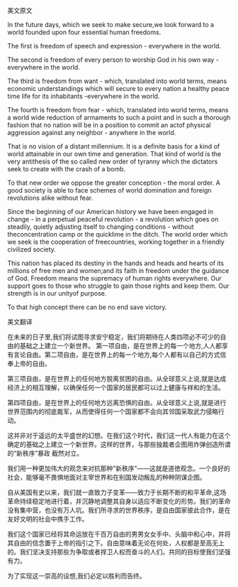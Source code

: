美文原文 

 In the future days, which we seek to make secure,we look forward to a world founded upon four essential human freedoms.

The first is freedom of speech and expression - everywhere in the world.

The second is freedom of every person to worship God in his own way - everywhere in the world.

The third is freedom from want - which, translated into world terms, means economic understandings which will secure to every nation a healthy peace time life for its inhabitants -everywhere in the world.

The fourth is freedom from fear - which, translated into world terms, means a world wide reduction of armaments to such a point and in such a thorough fashion that no nation will be in a position to commit an actof physical aggression against any neighbor - anywhere in the world.

That is no vision of a distant millennium. It is a definite basis for a kind of world attainable in our own time and generation. That kind of world is the very antithesis of the so called new order of tyranny which the dictators seek to create with the crash of a bomb.

To that new order we oppose the greater conception - the moral order. A good society is able to face schemes of world domination and foreign revolutions alike without fear.

Since the beginning of our American history we have been engaged in change - in a perpetual peaceful revolution - a revolution which goes on steadily, quietly adjusting itself to changing conditions - without theconcentration camp or the quicklime in the ditch. The world order which we seek is the cooperation of freecountries, working together in a friendly civilized society.

This nation has placed its destiny in the hands and heads and hearts of its millions of free men and women;and its faith in freedom under the guidance of God. Freedom means the supremacy of human rights everywhere. Our support goes to those who struggle to gain those rights and keep them. Our strength is in our unityof purpose.

To that high concept there can be no end save victory.

美文翻译

在未来的日子里,我们将试图寻求安宁稳定，我们将期待在人类四项必不可少的自由的基础之上建立一个新世界。 第一项自由，是在世界上的每一个地方,人人都享有言论自由。第二项自由，是在世界上的每一个地方,每个人都有以自己的方式信奉上帝的自由。

第三项自由，是在世界上的任何地方脱离贫困的自由。从全球意义上说,就是达成经济上的相互理解，以确保任何一个国家的居民都可以过上健康与祥和的生活。

第四项自由，是在世界上的任何地方远离恐惧的自由。从全球意义上说,就是进行世界范围内的彻底裁军，从而使得任何一个国家都不会向其邻国采取武力侵略行动。

这并非对于遥远的太平盛世的幻想。在我们这个时代，我们这一代人有能力在这个确定的基础之上建立一个新世界。这样的世界，与那些独裁者企图用炸弹创造所谓的“新秩序”暴政 截然对立。

我们用一种更加伟大的观念来对抗那种"新秩序”——这就是道徳观念。一个良好的社会，能够毫不畏惧地面对主宰世界和在别国发动叛乱的种种阴谋企图。

自从美国有史以来，我们就一直致力子变革——致力于长期不断的和平革命,这场革命持续稳定地进行着，并沉静地调整其自身以适应不断变化的形势。我们的革命没有集中营，也没有万人坑。我们所寻求的世界秩序，是自由国家彼此合作，是在友好文明的社会中携手工作。

我们这个国家已经将其命运放在千百万自由的男男女女手中、头脑中和心中，并将其自由的信念置于上帝的指引之下。自由意味着无论在何处，人权都是至高无上的。我们坚决支持那些为争取或者捍卫人权而奋斗的人们。共同的目标使我们坚强有力。

为了实现这一崇高的设想,我们必定以胜利而告终。 


